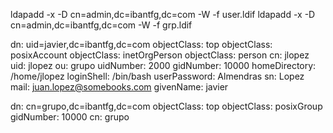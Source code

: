 ldapadd -x -D cn=admin,dc=ibantfg,dc=com -W -f user.ldif
ldapadd -x -D cn=admin,dc=ibantfg,dc=com -W -f grp.ldif


dn: uid=javier,dc=ibantfg,dc=com
objectClass: top
objectClass: posixAccount
objectClass: inetOrgPerson
objectClass: person
cn: jlopez
uid: jlopez
ou: grupo
uidNumber: 2000
gidNumber: 10000
homeDirectory: /home/jlopez
loginShell: /bin/bash
userPassword: Almendras
sn: Lopez
mail: juan.lopez@somebooks.com
givenName: javier

dn: cn=grupo,dc=ibantfg,dc=com
objectClass: top
objectClass: posixGroup
gidNumber: 10000
cn: grupo